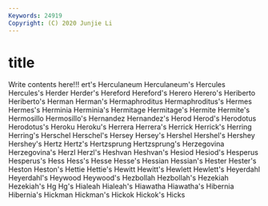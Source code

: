 ```yaml
---
Keywords: 24919
Copyright: (C) 2020 Junjie Li
---
```


# title

Write contents here!!!
ert's 
Herculaneum 
Herculaneum's
Hercules 
Hercules's 
Herder 
Herder's 
Hereford 
Hereford's 
Herero 
Herero's 
Heriberto 
Heriberto's
Herman 
Herman's 
Hermaphroditus 
Hermaphroditus's 
Hermes 
Hermes's 
Herminia 
Herminia's 
Hermitage 
Hermitage's
Hermite 
Hermite's 
Hermosillo 
Hermosillo's 
Hernandez 
Hernandez's 
Herod 
Herod's 
Herodotus 
Herodotus's
Heroku 
Heroku's 
Herrera 
Herrera's 
Herrick 
Herrick's 
Herring 
Herring's 
Herschel 
Herschel's
Hersey 
Hersey's 
Hershel 
Hershel's 
Hershey 
Hershey's 
Hertz 
Hertz's 
Hertzsprung 
Hertzsprung's
Herzegovina 
Herzegovina's 
Herzl 
Herzl's 
Heshvan 
Heshvan's 
Hesiod 
Hesiod's 
Hesperus 
Hesperus's
Hess 
Hess's 
Hesse 
Hesse's 
Hessian 
Hessian's 
Hester 
Hester's 
Heston 
Heston's
Hettie 
Hettie's 
Hewitt 
Hewitt's 
Hewlett 
Hewlett's 
Heyerdahl 
Heyerdahl's 
Heywood 
Heywood's
Hezbollah 
Hezbollah's 
Hezekiah 
Hezekiah's 
Hg 
Hg's 
Hialeah 
Hialeah's 
Hiawatha 
Hiawatha's
Hibernia 
Hibernia's 
Hickman 
Hickman's 
Hickok 
Hickok's 
Hicks 
